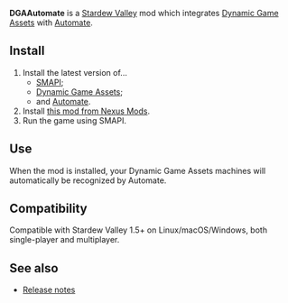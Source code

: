 ﻿**DGAAutomate** is a [Stardew Valley](http://stardewvalley.net/) mod which integrates
[Dynamic Game Assets](https://www.nexusmods.com/stardewvalley/mods/9365) with
[Automate](https://www.nexusmods.com/stardewvalley/mods/1063).

## Install
1. Install the latest version of...
   * [SMAPI](https://smapi.io);
   * [Dynamic Game Assets](http://www.nexusmods.com/stardewvalley/mods/9365);
   * and [Automate](https://www.nexusmods.com/stardewvalley/mods/1063).
3. Install [this mod from Nexus Mods](http://www.nexusmods.com/stardewvalley/mods/9365).
4. Run the game using SMAPI.

## Use
When the mod is installed, your Dynamic Game Assets machines will automatically be recognized by
Automate.

## Compatibility
Compatible with Stardew Valley 1.5+ on Linux/macOS/Windows, both single-player and multiplayer.

## See also
* [Release notes](release-notes.md)
